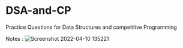 # DSA-and-CP
Practice Questions for Data Structures and competitive Programming

Notes : 
![Screenshot 2022-04-10 135221](https://user-images.githubusercontent.com/56363090/162609534-3ff7aad8-0f44-44c1-9063-3631624e8788.png)
